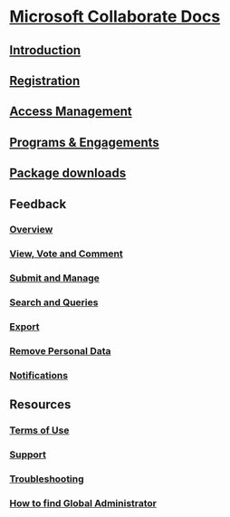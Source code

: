 # [Microsoft Collaborate Docs](index.yml)
## [Introduction](intro-to-mscollaborate.md)
## [Registration](registration.md)
## [Access Management](managing-org-users.md)
## [Programs & Engagements](programs.md)
## [Package downloads](package-downloads.md)
## Feedback
### [Overview](feedback-items.md)
### [View, Vote and Comment](feedback-items-view.md)
### [Submit and Manage](feedback-items-manage.md)
### [Search and Queries](feedback-items-search.md)
### [Export](feedback-items-export.md)
### [Remove Personal Data](feedback-items-remove-personal-data.md)
### [Notifications](feedback-items-notifications.md)
## Resources
### [Terms of Use](terms-of-use.md)
### [Support](support.md)
### [Troubleshooting](troubleshooting.md)
### [How to find Global Administrator](troubleshooting.md#how-to-find-global-administrator-for-your-organization)
